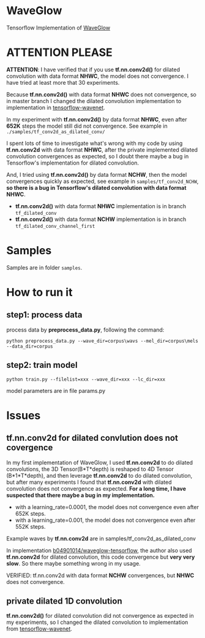 # WaveGlow
Tensorflow Implementation of [WaveGlow](https://arxiv.org/abs/1811.00002)

# ATTENTION PLEASE
**ATTENTION**: I have verified that if you use **tf.nn.conv2d()** for dilated convolution with data format **NHWC**, the model does not convergence. I have tried at least more that 30 experiments.

Because **tf.nn.conv2d()** with data format **NHWC** does not convergence, so in master branch I changed the dilated convolution implementation to implementation in [tensorflow-wavenet](https://github.com/ibab/tensorflow-wavenet).

In my experiment with **tf.nn.conv2d()** by data format **NHWC**, even after **652K** steps the model still did not convergence. See example in <code>./samples/tf_conv2d_as_dilated_conv/</code>

I spent lots of time to investigate what's wrong with my code by using **tf.nn.conv2d** with data format **NHWC**, after the private implemented dilated convolution convergences as expected, so I doubt there maybe a bug in Tensorflow's implementation for dilated convolution. 

And, I tried using **tf.nn.conv2d()** by data format **NCHW**, then the model convergences quickly as expected, see example in <code>samples/tf_conv2d_NCHW</code>, **so there is a bug in Tensorflow's dilated convolution with data format NHWC**.

* **tf.nn.conv2d()** with data format **NHWC** implementation is in branch <code>tf_dilated_conv</code>
* **tf.nn.conv2d()** with data format **NCHW** implementation is in branch <code>tf_dilated_conv_channel_first</code>

# Samples

Samples are in folder <code>samples</code>.

# How to run it
## step1: process data
process data by **preprocess_data.py**, following the command:
```
python preprocess_data.py --wave_dir=corpus\wavs --mel_dir=corpus\mels --data_dir=corpus
```

## step2: train model
```
python train.py --filelist=xxx --wave_dir=xxx --lc_dir=xxx
```

model parameters are in file params.py


# Issues
## tf.nn.conv2d for dilated convlution does not covergence
In my first implementation of WaveGlow, I used **tf.nn.conv2d** to do dilated convolutions, the 3D Tensor(B\*T\*depth) is reshaped to 4D Tensor (B\*1\*T\*depth), and then leverage **tf.nn.conv2d** to do dilated convolution, but after many experiments I found that **tf.nn.conv2d** with dilated convolution does not convergence as expected. **For a long time, I have suspected that there maybe a bug in my implementation.**
* with a learning_rate=0.0001, the model does not convergence even after 652K steps.
* with a learning_rate=0.001, the model does not convergence even after 552K steps.

Example waves by **tf.nn.conv2d** are in samples/tf_conv2d_as_dilated_conv

In implementation [b04901014/waveglow-tensorflow](https://github.com/b04901014/waveglow-tensorflow), the author also used **tf.nn.conv2d** for dilated convolution, this code convergence but **very very slow**. So there maybe something wrong in my usage.

VERIFIED: tf.nn.conv2d with data format **NCHW** convergences, but **NHWC** does not convergence.

## private dilated 1D convolution 
**tf.nn.conv2d()** for dilated convolution did not convergence as expected in my experiments, so I changed the dilated convolution to implementation from [tensorflow-wavenet](https://github.com/ibab/tensorflow-wavenet).

